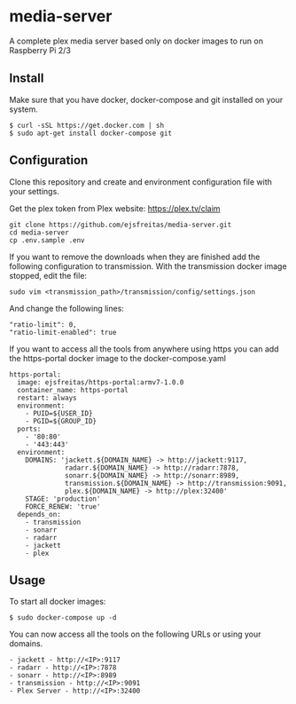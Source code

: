 # media-server

A complete plex media server based only on docker images to run on Raspberry Pi 2/3

## Install

Make sure that you have docker,  docker-compose and git installed on your system.

```
$ curl -sSL https://get.docker.com | sh
$ sudo apt-get install docker-compose git
```

## Configuration

Clone this repository and create and environment configuration file with your settings.

Get the plex token from Plex website: https://plex.tv/claim

```
git clone https://github.com/ejsfreitas/media-server.git
cd media-server
cp .env.sample .env
```


If you want to remove the downloads when they are finished add the following configuration to transmission. With the transmission docker image stopped, edit the file:

```
sudo vim <transmission_path>/transmission/config/settings.json
```

And change the following lines:
```
"ratio-limit": 0,
"ratio-limit-enabled": true
```

If you want to access all the tools from anywhere using https you can add the https-portal docker image to the docker-compose.yaml

```
https-portal:
  image: ejsfreitas/https-portal:armv7-1.0.0
  container_name: https-portal
  restart: always
  environment:
    - PUID=${USER_ID}
    - PGID=${GROUP_ID}
  ports:
    - '80:80'
    - '443:443'
  environment:
    DOMAINS: 'jackett.${DOMAIN_NAME} -> http://jackett:9117,
              radarr.${DOMAIN_NAME} -> http://radarr:7878,
              sonarr.${DOMAIN_NAME} -> http://sonarr:8989,
              transmission.${DOMAIN_NAME} -> http://transmission:9091,
              plex.${DOMAIN_NAME} -> http://plex:32400'
    STAGE: 'production'
    FORCE_RENEW: 'true'
  depends_on:
    - transmission
    - sonarr
    - radarr
    - jackett
    - plex
```

## Usage

To start all docker images:
```
$ sudo docker-compose up -d
```

You can now access all the tools on the following URLs or using your domains.
```
- jackett - http://<IP>:9117
- radarr - http://<IP>:7878
- sonarr - http://<IP>:8989
- transmission - http://<IP>:9091
- Plex Server - http://<IP>:32400
```
